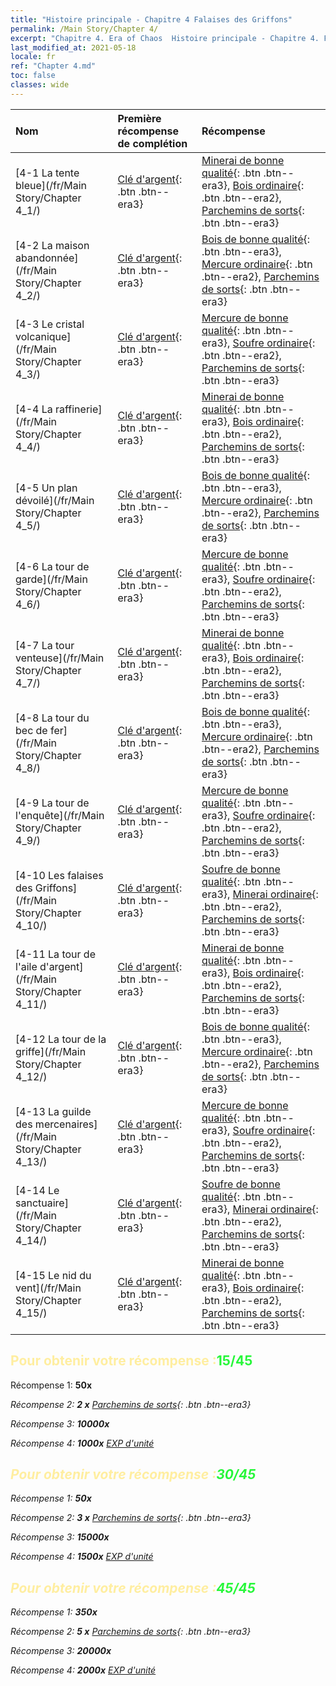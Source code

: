 ```yaml
---
title: "Histoire principale - Chapitre 4 Falaises des Griffons"
permalink: /Main Story/Chapter 4/
excerpt: "Chapitre 4. Era of Chaos  Histoire principale - Chapitre 4. Falaises des Griffons"
last_modified_at: 2021-05-18
locale: fr
ref: "Chapter 4.md"
toc: false
classes: wide
---
```


  | Nom |  Première récompense de complétion | Récompense |
  |:------------|:------------|:------------| 
  | [4-1 La tente bleue](/fr/Main Story/Chapter 4_1/) | [Clé d'argent](/ItemsFR/con_693/){: .btn .btn--era3} | [Minerai de bonne qualité](/ItemsFR/mat_12/){: .btn .btn--era3}, [Bois ordinaire](/ItemsFR/mat_7/){: .btn .btn--era2}, [Parchemins de sorts](/ItemsFR/con_694/){: .btn .btn--era3} |
  | [4-2 La maison abandonnée](/fr/Main Story/Chapter 4_2/) | [Clé d'argent](/ItemsFR/con_693/){: .btn .btn--era3} | [Bois de bonne qualité](/ItemsFR/mat_13/){: .btn .btn--era3}, [Mercure ordinaire](/ItemsFR/mat_8/){: .btn .btn--era2}, [Parchemins de sorts](/ItemsFR/con_694/){: .btn .btn--era3} |
  | [4-3 Le cristal volcanique](/fr/Main Story/Chapter 4_3/) | [Clé d'argent](/ItemsFR/con_693/){: .btn .btn--era3} | [Mercure de bonne qualité](/ItemsFR/mat_14/){: .btn .btn--era3}, [Soufre ordinaire](/ItemsFR/mat_9/){: .btn .btn--era2}, [Parchemins de sorts](/ItemsFR/con_694/){: .btn .btn--era3} |
  | [4-4 La raffinerie](/fr/Main Story/Chapter 4_4/) | [Clé d'argent](/ItemsFR/con_693/){: .btn .btn--era3} | [Minerai de bonne qualité](/ItemsFR/mat_12/){: .btn .btn--era3}, [Bois ordinaire](/ItemsFR/mat_7/){: .btn .btn--era2}, [Parchemins de sorts](/ItemsFR/con_694/){: .btn .btn--era3} |
  | [4-5 Un plan dévoilé](/fr/Main Story/Chapter 4_5/) | [Clé d'argent](/ItemsFR/con_693/){: .btn .btn--era3} | [Bois de bonne qualité](/ItemsFR/mat_13/){: .btn .btn--era3}, [Mercure ordinaire](/ItemsFR/mat_8/){: .btn .btn--era2}, [Parchemins de sorts](/ItemsFR/con_694/){: .btn .btn--era3} |
  | [4-6 La tour de garde](/fr/Main Story/Chapter 4_6/) | [Clé d'argent](/ItemsFR/con_693/){: .btn .btn--era3} | [Mercure de bonne qualité](/ItemsFR/mat_14/){: .btn .btn--era3}, [Soufre ordinaire](/ItemsFR/mat_9/){: .btn .btn--era2}, [Parchemins de sorts](/ItemsFR/con_694/){: .btn .btn--era3} |
  | [4-7 La tour venteuse](/fr/Main Story/Chapter 4_7/) | [Clé d'argent](/ItemsFR/con_693/){: .btn .btn--era3} | [Minerai de bonne qualité](/ItemsFR/mat_12/){: .btn .btn--era3}, [Bois ordinaire](/ItemsFR/mat_7/){: .btn .btn--era2}, [Parchemins de sorts](/ItemsFR/con_694/){: .btn .btn--era3} |
  | [4-8 La tour du bec de fer](/fr/Main Story/Chapter 4_8/) | [Clé d'argent](/ItemsFR/con_693/){: .btn .btn--era3} | [Bois de bonne qualité](/ItemsFR/mat_13/){: .btn .btn--era3}, [Mercure ordinaire](/ItemsFR/mat_8/){: .btn .btn--era2}, [Parchemins de sorts](/ItemsFR/con_694/){: .btn .btn--era3} |
  | [4-9 La tour de l'enquête](/fr/Main Story/Chapter 4_9/) | [Clé d'argent](/ItemsFR/con_693/){: .btn .btn--era3} | [Mercure de bonne qualité](/ItemsFR/mat_14/){: .btn .btn--era3}, [Soufre ordinaire](/ItemsFR/mat_9/){: .btn .btn--era2}, [Parchemins de sorts](/ItemsFR/con_694/){: .btn .btn--era3} |
  | [4-10 Les falaises des Griffons](/fr/Main Story/Chapter 4_10/) | [Clé d'argent](/ItemsFR/con_693/){: .btn .btn--era3} | [Soufre de bonne qualité](/ItemsFR/mat_15/){: .btn .btn--era3}, [Minerai ordinaire](/ItemsFR/mat_6/){: .btn .btn--era2}, [Parchemins de sorts](/ItemsFR/con_694/){: .btn .btn--era3} |
  | [4-11 La tour de l'aile d'argent](/fr/Main Story/Chapter 4_11/) | [Clé d'argent](/ItemsFR/con_693/){: .btn .btn--era3} | [Minerai de bonne qualité](/ItemsFR/mat_12/){: .btn .btn--era3}, [Bois ordinaire](/ItemsFR/mat_7/){: .btn .btn--era2}, [Parchemins de sorts](/ItemsFR/con_694/){: .btn .btn--era3} |
  | [4-12 La tour de la griffe](/fr/Main Story/Chapter 4_12/) | [Clé d'argent](/ItemsFR/con_693/){: .btn .btn--era3} | [Bois de bonne qualité](/ItemsFR/mat_13/){: .btn .btn--era3}, [Mercure ordinaire](/ItemsFR/mat_8/){: .btn .btn--era2}, [Parchemins de sorts](/ItemsFR/con_694/){: .btn .btn--era3} |
  | [4-13 La guilde des mercenaires](/fr/Main Story/Chapter 4_13/) | [Clé d'argent](/ItemsFR/con_693/){: .btn .btn--era3} | [Mercure de bonne qualité](/ItemsFR/mat_14/){: .btn .btn--era3}, [Soufre ordinaire](/ItemsFR/mat_9/){: .btn .btn--era2}, [Parchemins de sorts](/ItemsFR/con_694/){: .btn .btn--era3} |
  | [4-14 Le sanctuaire](/fr/Main Story/Chapter 4_14/) | [Clé d'argent](/ItemsFR/con_693/){: .btn .btn--era3} | [Soufre de bonne qualité](/ItemsFR/mat_15/){: .btn .btn--era3}, [Minerai ordinaire](/ItemsFR/mat_6/){: .btn .btn--era2}, [Parchemins de sorts](/ItemsFR/con_694/){: .btn .btn--era3} |
  | [4-15 Le nid du vent](/fr/Main Story/Chapter 4_15/) | [Clé d'argent](/ItemsFR/con_693/){: .btn .btn--era3} | [Minerai de bonne qualité](/ItemsFR/mat_12/){: .btn .btn--era3}, [Bois ordinaire](/ItemsFR/mat_7/){: .btn .btn--era2}, [Parchemins de sorts](/ItemsFR/con_694/){: .btn .btn--era3} |


## <span style="color: #ffeea0">Pour obtenir votre récompense :</span><span style="color: #27f73a">15/45</span>

 Récompense 1:  **50x** <i class="fas fa-gem"/>

 Récompense 2: **2 x** [Parchemins de sorts](/ItemsFR/con_694/){: .btn .btn--era3}

 Récompense 3:  **10000x** <i class="fas fa-coins"/>

 Récompense 4:  **1000x** [EXP d'unité](/ItemsFR/con_902/)



## <span style="color: #ffeea0">Pour obtenir votre récompense :</span><span style="color: #27f73a">30/45</span>

 Récompense 1:  **50x** <i class="fas fa-gem"/>

 Récompense 2: **3 x** [Parchemins de sorts](/ItemsFR/con_694/){: .btn .btn--era3}

 Récompense 3:  **15000x** <i class="fas fa-coins"/>

 Récompense 4:  **1500x** [EXP d'unité](/ItemsFR/con_902/)



## <span style="color: #ffeea0">Pour obtenir votre récompense :</span><span style="color: #27f73a">45/45</span>

 Récompense 1:  **350x** <i class="fas fa-gem"/>

 Récompense 2: **5 x** [Parchemins de sorts](/ItemsFR/con_694/){: .btn .btn--era3}

 Récompense 3:  **20000x** <i class="fas fa-coins"/>

 Récompense 4:  **2000x** [EXP d'unité](/ItemsFR/con_902/)

